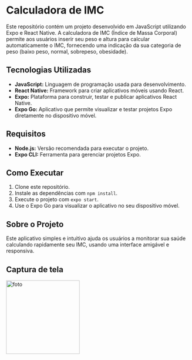 # Calculadora de IMC

Este repositório contém um projeto desenvolvido em JavaScript utilizando Expo e React Native. A calculadora de IMC (Índice de Massa Corporal) permite aos usuários inserir seu peso e altura para calcular automaticamente o IMC, fornecendo uma indicação da sua categoria de peso (baixo peso, normal, sobrepeso, obesidade).

## Tecnologias Utilizadas

- **JavaScript:** Linguagem de programação usada para desenvolvimento.
- **React Native:** Framework para criar aplicativos móveis usando React.
- **Expo:** Plataforma para construir, testar e publicar aplicativos React Native.
- **Expo Go:** Aplicativo que permite visualizar e testar projetos Expo diretamente no dispositivo móvel.

## Requisitos

- **Node.js:** Versão recomendada para executar o projeto.
- **Expo CLI:** Ferramenta para gerenciar projetos Expo.

## Como Executar

1. Clone este repositório.
2. Instale as dependências com `npm install`.
3. Execute o projeto com `expo start`.
4. Use o Expo Go para visualizar o aplicativo no seu dispositivo móvel.

## Sobre o Projeto

Este aplicativo simples e intuitivo ajuda os usuários a monitorar sua saúde calculando rapidamente seu IMC, usando uma interface amigável e responsiva.

## Captura de tela

<img src="https://i.ibb.co/TTXbPsS/Whats-App-Image-2024-08-22-at-12-48-12.jpg" alt="foto" width="200"/>

